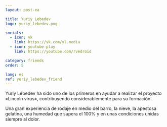 ```yaml
---
layout: post-ea

title: Yuriy Lebedev
logo: yuriy_lebedev.png

socials:
  - icon: vk
    link: https://vk.com/yl.media
  - icon: youtube-play
    link: https://youtube.com/rvedroid

category: friends
order: 5

lang: es
ref: yuriy_lebedev_friend
---
```


Yuriy Lébedev ha sido uno de los primeros en ayudar a realizar el proyecto «Lincoln virus», contribuyendo considerablemente para su formación.

Una gran experiencia de rodaje en medio del barro, la nieve, la apestosa gelatina, una humedad que supera el 100% y en unas condiciones unidas siempre al dolor.


